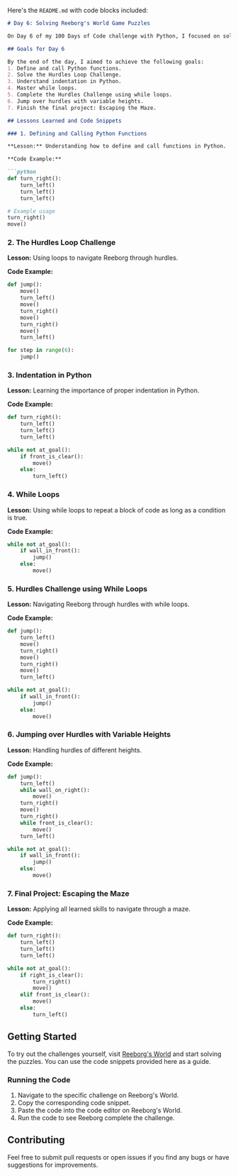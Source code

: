 Here's the `README.md` with code blocks included:

```markdown
# Day 6: Solving Reeborg's World Game Puzzles

On Day 6 of my 100 Days of Code challenge with Python, I focused on solving various puzzles in Reeborg's World. This platform allows you to practice programming by guiding a robot through different challenges. Here, I will share the lessons learned, goals achieved, and the code snippets for each challenge.

## Goals for Day 6

By the end of the day, I aimed to achieve the following goals:
1. Define and call Python functions.
2. Solve the Hurdles Loop Challenge.
3. Understand indentation in Python.
4. Master while loops.
5. Complete the Hurdles Challenge using while loops.
6. Jump over hurdles with variable heights.
7. Finish the final project: Escaping the Maze.

## Lessons Learned and Code Snippets

### 1. Defining and Calling Python Functions

**Lesson:** Understanding how to define and call functions in Python.

**Code Example:**

```python
def turn_right():
    turn_left()
    turn_left()
    turn_left()

# Example usage
turn_right()
move()
```

### 2. The Hurdles Loop Challenge

**Lesson:** Using loops to navigate Reeborg through hurdles.

**Code Example:**

```python
def jump():
    move()
    turn_left()
    move()
    turn_right()
    move()
    turn_right()
    move()
    turn_left()

for step in range(6):
    jump()
```

### 3. Indentation in Python

**Lesson:** Learning the importance of proper indentation in Python.

**Code Example:**

```python
def turn_right():
    turn_left()
    turn_left()
    turn_left()

while not at_goal():
    if front_is_clear():
        move()
    else:
        turn_left()
```

### 4. While Loops

**Lesson:** Using while loops to repeat a block of code as long as a condition is true.

**Code Example:**

```python
while not at_goal():
    if wall_in_front():
        jump()
    else:
        move()
```

### 5. Hurdles Challenge using While Loops

**Lesson:** Navigating Reeborg through hurdles with while loops.

**Code Example:**

```python
def jump():
    turn_left()
    move()
    turn_right()
    move()
    turn_right()
    move()
    turn_left()

while not at_goal():
    if wall_in_front():
        jump()
    else:
        move()
```

### 6. Jumping over Hurdles with Variable Heights

**Lesson:** Handling hurdles of different heights.

**Code Example:**

```python
def jump():
    turn_left()
    while wall_on_right():
        move()
    turn_right()
    move()
    turn_right()
    while front_is_clear():
        move()
    turn_left()

while not at_goal():
    if wall_in_front():
        jump()
    else:
        move()
```

### 7. Final Project: Escaping the Maze

**Lesson:** Applying all learned skills to navigate through a maze.

**Code Example:**

```python
def turn_right():
    turn_left()
    turn_left()
    turn_left()

while not at_goal():
    if right_is_clear():
        turn_right()
        move()
    elif front_is_clear():
        move()
    else:
        turn_left()
```

## Getting Started

To try out the challenges yourself, visit [Reeborg's World](https://reeborg.ca/index_en.html) and start solving the puzzles. You can use the code snippets provided here as a guide.

### Running the Code

1. Navigate to the specific challenge on Reeborg's World.
2. Copy the corresponding code snippet.
3. Paste the code into the code editor on Reeborg's World.
4. Run the code to see Reeborg complete the challenge.

## Contributing

Feel free to submit pull requests or open issues if you find any bugs or have suggestions for improvements.
